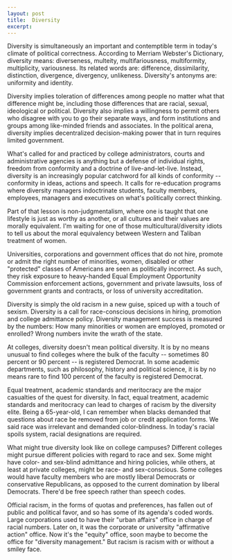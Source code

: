 ```yaml
---
layout: post
title:  Diversity
excerpt:
---
```












Diversity is simultaneously an important and contemptible term in today's climate of political correctness. According to Merriam Webster's Dictionary, diversity means: diverseness, multeity, multifariousness, multiformity, multiplicity, variousness. Its related words are: difference, dissimilarity, distinction, divergence, divergency, unlikeness. Diversity's antonyms are: uniformity and identity.

Diversity implies toleration of differences among people no matter what that difference might be, including those differences that are racial, sexual, ideological or political. Diversity also implies a willingness to permit others who disagree with you to go their separate ways, and form institutions and groups among like-minded friends and associates. In the political arena, diversity implies decentralized decision-making power that in turn requires limited government.

What's called for and practiced by college administrators, courts and administrative agencies is anything but a defense of individual rights, freedom from conformity and a doctrine of live-and-let-live. Instead, diversity is an increasingly popular catchword for all kinds of conformity -- conformity in ideas, actions and speech. It calls for re-education programs where diversity managers indoctrinate students, faculty members, employees, managers and executives on what's politically correct thinking.

Part of that lesson is non-judgmentalism, where one is taught that one lifestyle is just as worthy as another, or all cultures and their values are morally equivalent. I'm waiting for one of those multicultural/diversity idiots to tell us about the moral equivalency between Western and Taliban treatment of women.

Universities, corporations and government offices that do not hire, promote or admit the right number of minorities, women, disabled or other "protected" classes of Americans are seen as politically incorrect. As such, they risk exposure to heavy-handed Equal Employment Opportunity Commission enforcement actions, government and private lawsuits, loss of government grants and contracts, or loss of university accreditation.

Diversity is simply the old racism in a new guise, spiced up with a touch of sexism. Diversity is a call for race-conscious decisions in hiring, promotion and college admittance policy. Diversity management success is measured by the numbers: How many minorities or women are employed, promoted or enrolled? Wrong numbers invite the wrath of the state.

At colleges, diversity doesn't mean political diversity. It is by no means unusual to find colleges where the bulk of the faculty -- sometimes 80 percent or 90 percent -- is registered Democrat. In some academic departments, such as philosophy, history and political science, it is by no means rare to find 100 percent of the faculty is registered Democrat.

Equal treatment, academic standards and meritocracy are the major casualties of the quest for diversity. In fact, equal treatment, academic standards and meritocracy can lead to charges of racism by the diversity elite. Being a 65-year-old, I can remember when blacks demanded that questions about race be removed from job or credit application forms. We said race was irrelevant and demanded color-blindness. In today's racial spoils system, racial designations are required.

What might true diversity look like on college campuses? Different colleges might pursue different policies with regard to race and sex. Some might have color- and sex-blind admittance and hiring policies, while others, at least at private colleges, might be race- and sex-conscious. Some colleges would have faculty members who are mostly liberal Democrats or conservative Republicans, as opposed to the current domination by liberal Democrats. There'd be free speech rather than speech codes.

Official racism, in the forms of quotas and preferences, has fallen out of public and political favor, and so has some of its agenda's coded words. Large corporations used to have their "urban affairs" office in charge of racial numbers. Later on, it was the corporate or university "affirmative action" office. Now it's the "equity" office, soon maybe to become the office for "diversity management." But racism is racism with or without a smiley face.


